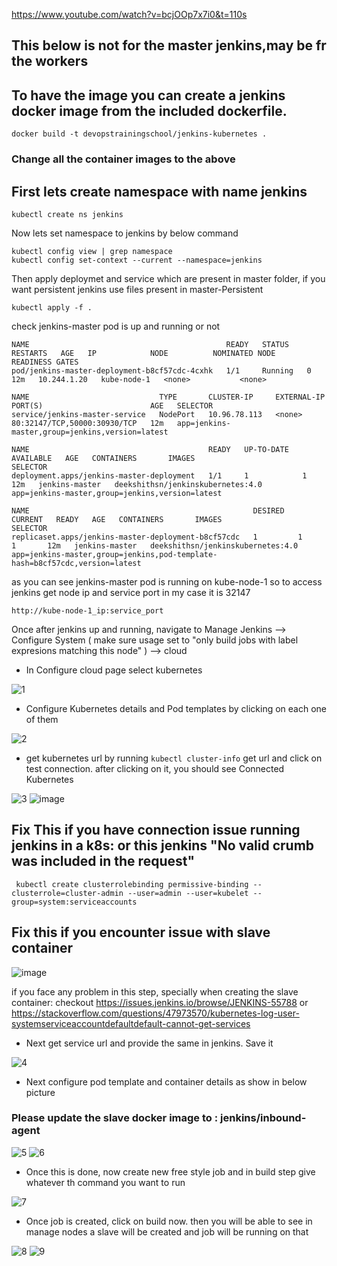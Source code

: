 https://www.youtube.com/watch?v=bcjOOp7x7i0&t=110s
## This below is not for the master jenkins,may be fr the workers
## To have the image  you can create a jenkins docker image from the included dockerfile.
```
docker build -t devopstrainingschool/jenkins-kubernetes .
```
### Change all the container images to the above
## First lets create namespace with name jenkins 
```
kubectl create ns jenkins
```

Now lets set namespace to jenkins by below command 
```
kubectl config view | grep namespace
kubectl config set-context --current --namespace=jenkins
```

Then apply deploymet and service which are present in master folder, if you want persistent jenkins use files present in master-Persistent
```
kubectl apply -f .
```

check jenkins-master pod is up and running or not 
```
NAME                                            READY   STATUS    RESTARTS   AGE   IP            NODE          NOMINATED NODE   READINESS GATES
pod/jenkins-master-deployment-b8cf57cdc-4cxhk   1/1     Running   0          12m   10.244.1.20   kube-node-1   <none>           <none>

NAME                             TYPE       CLUSTER-IP     EXTERNAL-IP   PORT(S)                        AGE   SELECTOR
service/jenkins-master-service   NodePort   10.96.78.113   <none>        80:32147/TCP,50000:30930/TCP   12m   app=jenkins-master,group=jenkins,version=latest

NAME                                        READY   UP-TO-DATE   AVAILABLE   AGE   CONTAINERS       IMAGES                              SELECTOR
deployment.apps/jenkins-master-deployment   1/1     1            1           12m   jenkins-master   deekshithsn/jenkinskubernetes:4.0   app=jenkins-master,group=jenkins,version=latest

NAME                                                  DESIRED   CURRENT   READY   AGE   CONTAINERS       IMAGES                              SELECTOR
replicaset.apps/jenkins-master-deployment-b8cf57cdc   1         1         1       12m   jenkins-master   deekshithsn/jenkinskubernetes:4.0   app=jenkins-master,group=jenkins,pod-template-hash=b8cf57cdc,version=latest
```

as you can see jenkins-master pod is running on kube-node-1 so to access jenkins get node ip and service port in my case it is 32147
```
http://kube-node-1_ip:service_port
```

Once after jenkins up and running, navigate to Manage Jenkins --> Configure System ( make sure usage set to "only build jobs with label expresions matching this node" ) --> cloud 

- In Configure cloud page select kubernetes 

![1](https://user-images.githubusercontent.com/29688323/107121878-ba13d600-68ba-11eb-8201-93e39e15d4bb.JPG)

- Configure Kubernetes details and Pod templates by clicking on each one of them 

![2](https://user-images.githubusercontent.com/29688323/107121865-b5e7b880-68ba-11eb-9423-a56ea189ad0d.JPG)

- get kubernetes url by running ``` kubectl cluster-info ``` get url and click on test connection. after clicking on it, you should see Connected Kubernetes 

![3](https://user-images.githubusercontent.com/29688323/107121870-b718e580-68ba-11eb-90ae-de903ab04eda.JPG)
![image](https://user-images.githubusercontent.com/126810742/224457953-79621efe-e90a-4190-912a-b2849f539cd1.png)

## Fix This if you have connection issue running jenkins in a k8s: or this jenkins "No valid crumb was included in the request"
```
 kubectl create clusterrolebinding permissive-binding --clusterrole=cluster-admin --user=admin --user=kubelet --group=system:serviceaccounts
```
## Fix this if you encounter issue with slave container
![image](https://user-images.githubusercontent.com/126810742/224455053-877dbc79-ea8f-466d-8587-ce554070caa5.png)

if you face any problem in this step, specially when creating the slave container:  checkout 
https://issues.jenkins.io/browse/JENKINS-55788 or https://stackoverflow.com/questions/47973570/kubernetes-log-user-systemserviceaccountdefaultdefault-cannot-get-services

- Next get service url and provide the same in jenkins. Save it 

![4](https://user-images.githubusercontent.com/29688323/107121871-b7b17c00-68ba-11eb-86c4-105e5a91d6f1.JPG)

- Next configure pod template and container details as show in below picture 
### Please update the slave docker image to : jenkins/inbound-agent

![5](https://user-images.githubusercontent.com/29688323/107121872-b84a1280-68ba-11eb-8396-37ced0cf37d1.JPG)
![6](https://user-images.githubusercontent.com/29688323/107121873-b8e2a900-68ba-11eb-949d-ddcd52bcfbf4.JPG)

- Once this is done, now create new free style job and in build step give whatever th command you want to run 

![7](https://user-images.githubusercontent.com/29688323/107121875-b8e2a900-68ba-11eb-8124-c14811a12bdf.JPG)

- Once job is created, click on build now. then you will be able to see in manage nodes a slave will be created and job will be running on that 

![8](https://user-images.githubusercontent.com/29688323/107121876-b97b3f80-68ba-11eb-9d45-0102eadc1295.JPG)
![9](https://user-images.githubusercontent.com/29688323/107121877-ba13d600-68ba-11eb-97b5-956e6c51cfd5.JPG)


